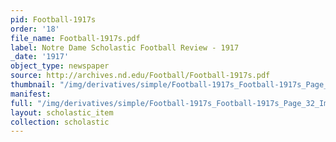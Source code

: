 ```yaml
---
pid: Football-1917s
order: '18'
file_name: Football-1917s.pdf
label: Notre Dame Scholastic Football Review - 1917
_date: '1917'
object_type: newspaper
source: http://archives.nd.edu/Football/Football-1917s.pdf
thumbnail: "/img/derivatives/simple/Football-1917s_Football-1917s_Page_32_Image_0001/thumbnail.jpg"
manifest:
full: "/img/derivatives/simple/Football-1917s_Football-1917s_Page_32_Image_0001/fullwidth.jpg"
layout: scholastic_item
collection: scholastic
---
```

